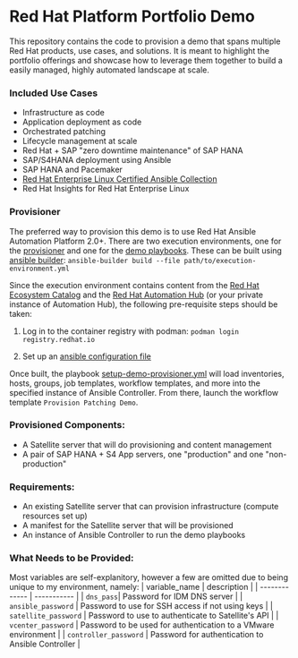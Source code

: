 # Red Hat Platform Portfolio Demo
This repository contains the code to provision a demo that spans multiple Red Hat products, use cases, and solutions. It is meant to highlight the portfolio offerings and showcase how to leverage them together to build a easily managed, highly automated landscape at scale.

### Included Use Cases
- Infrastructure as code
- Application deployment as code
- Orchestrated patching
- Lifecycle management at scale
- Red Hat + SAP "zero downtime maintenance" of SAP HANA
- SAP/S4HANA deployment using Ansible
- SAP HANA and Pacemaker
- [Red Hat Enterprise Linux Certified Ansible Collection](https://www.ansible.com/blog/announcing-the-red-hat-enterprise-linux-certified-ansible-collection)
- Red Hat Insights for Red Hat Enterprise Linux

### Provisioner
The preferred way to provision this demo is to use Red Hat Ansible Automation Platform 2.0+. There are two execution environments, one for the [provisioner](provisioner/execution-environment/execution-environment.yml) and one for the [demo playbooks](execution-environment/execution-environment.yml). These can be built using [ansible builder](https://www.ansible.com/blog/introduction-to-ansible-builder): `ansible-builder build --file path/to/execution-environment.yml`

Since the execution environment contains content from the [Red Hat Ecosystem Catalog](https://catalog.redhat.com/software/containers/explore) and the [Red Hat Automation Hub](https://www.ansible.com/products/automation-hub) (or your private instance of Automation Hub), the following pre-requisite steps should be taken:

1. Log in to the container registry with podman: `podman login registry.redhat.io`

2. Set up an [ansible configuration file](ansible.cfg.example)

Once built, the playbook [setup-demo-provisioner.yml](provisioner/setup-demo-provisioner.yml) will load inventories, hosts, groups, job templates, workflow templates, and more into the specified instance of Ansible Controller. From there, launch the workflow template `Provision Patching Demo`.

### Provisioned Components:
- A Satellite server that will do provisioning and content management
- A pair of SAP HANA + S4 App servers, one "production" and one "non-production"

### Requirements:
- An existing Satellite server that can provision infrastructure (compute resources set up)
- A manifest for the Satellite server that will be provisioned
- An instance of Ansible Controller to run the demo playbooks

### What Needs to be Provided:
Most variables are self-explanitory, however a few are omitted due to being unique to my environment, namely:
| variable_name | description |
| ------------- | ----------- |
| `dns_pass`| Password for IDM DNS server |
| `ansible_password` | Password to use for SSH access if not using keys |
| `satellite_password` | Password to use to authenticate to Satellite's API |
| `vcenter_password` | Password to be used for authentication to a VMware environment |
| `controller_password` | Password for authentication to Ansible Controller |
